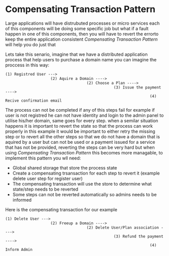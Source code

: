 # Compensating Transaction Pattern 

Large applications will have distrubuted processes or micro services each of this components will be doing some specific job but what if a fault happen in one of this components, then you will have to revert the errorto keep the entire application consistent *Compensating Transaction Pattern* will help you do just that

Lets take this senario, imagine that we have a distributed application process that help users to purchase a domain name you can imagine the proccess in this way:

```
(1) Registred User ---> 
                    (2) Aquire a Domain ----> 
                                    (2) Choose a Plan ----> 
                                                (3) Issue the payment ---->
                                                                (4) Recive confirmation email
```

The process can not be completed if any of this steps fail for example if user is not registred he can not have identity and login to the admin panel to utilise his/her domain, same goes for every step. when a semilar situation happens it is important to revert the state so that the process can work properly in this example it would be important to either retry the missing step or to revert all the other steps so that we do not have a domain that is aquired by a user but can not be used or a payment issued for a service that has not be provided, reverting the steps can be very hard but when using *Compensating Transaction Pattern* this becomes more managable, to implement this pattern you wll need:


- Global shared storage that store the process state
- Create a compensating trsansaction for each step to revert it (example delete user step for register user)
- The compensating transaction will use the store to determine what state/step needs to be reverted
- Some steps can not be reverted automatically so admins needs to be informed


Here is the compensating transaction for our example

```
(1) Delete User ---> 
                    (2) Freeup a Domain ----> 
                                    (2) Delete User/Plan association ----> 
                                                (3) Refund the payment ---->
                                                                (4) Inform Admin
```